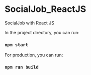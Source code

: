 # SocialJob_ReactJS
SocialJob with React JS

In the project directory, you can run:

### `npm start`

For production, you can run:

### `npm run build`


